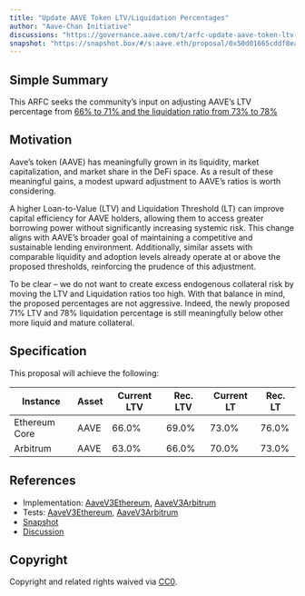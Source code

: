```yaml
---
title: "Update AAVE Token LTV/Liquidation Percentages"
author: "Aave-Chan Initiative"
discussions: "https://governance.aave.com/t/arfc-update-aave-token-ltv-liquidation-percentages/20973"
snapshot: "https://snapshot.box/#/s:aave.eth/proposal/0x50d01665cddf8ea977051cf6de8534cd37b107be52e863e168a8ece2ea4b544f"
---
```


## Simple Summary

This ARFC seeks the community’s input on adjusting AAVE’s LTV percentage from [66% to 71% and the liquidation ratio from 73% to 78%](https://app.aave.com/reserve-overview/?underlyingAsset=0x7fc66500c84a76ad7e9c93437bfc5ac33e2ddae9&marketName=proto_mainnet_v3)

## Motivation

Aave’s token (AAVE) has meaningfully grown in its liquidity, market capitalization, and market share in the DeFi space. As a result of these meaningful gains, a modest upward adjustment to AAVE’s ratios is worth considering.

A higher Loan-to-Value (LTV) and Liquidation Threshold (LT) can improve capital efficiency for AAVE holders, allowing them to access greater borrowing power without significantly increasing systemic risk. This change aligns with AAVE’s broader goal of maintaining a competitive and sustainable lending environment. Additionally, similar assets with comparable liquidity and adoption levels already operate at or above the proposed thresholds, reinforcing the prudence of this adjustment.

To be clear – we do not want to create excess endogenous collateral risk by moving the LTV and Liquidation ratios too high. With that balance in mind, the proposed percentages are not aggressive. Indeed, the newly proposed 71% LTV and 78% liquidation percentage is still meaningfully below other more liquid and mature collateral.

## Specification

This proposal will achieve the following:

| Instance      | Asset | Current LTV | Rec. LTV | Current LT | Rec. LT |
| ------------- | ----- | ----------- | -------- | ---------- | ------- |
| Ethereum Core | AAVE  | 66.0%       | 69.0%    | 73.0%      | 76.0%   |
| Arbitrum      | AAVE  | 63.0%       | 66.0%    | 70.0%      | 73.0%   |

## References

- Implementation: [AaveV3Ethereum](https://github.com/bgd-labs/aave-proposals-v3/blob/main/src/20250218_Multi_UpdateAAVETokenLTVLiquidationPercentages/AaveV3Ethereum_UpdateAAVETokenLTVLiquidationPercentages_20250218.sol), [AaveV3Arbitrum](https://github.com/bgd-labs/aave-proposals-v3/blob/main/src/20250218_Multi_UpdateAAVETokenLTVLiquidationPercentages/AaveV3Arbitrum_UpdateAAVETokenLTVLiquidationPercentages_20250218.sol)
- Tests: [AaveV3Ethereum](https://github.com/bgd-labs/aave-proposals-v3/blob/main/src/20250218_Multi_UpdateAAVETokenLTVLiquidationPercentages/AaveV3Ethereum_UpdateAAVETokenLTVLiquidationPercentages_20250218.t.sol), [AaveV3Arbitrum](https://github.com/bgd-labs/aave-proposals-v3/blob/main/src/20250218_Multi_UpdateAAVETokenLTVLiquidationPercentages/AaveV3Arbitrum_UpdateAAVETokenLTVLiquidationPercentages_20250218.t.sol)
- [Snapshot](https://snapshot.box/#/s:aave.eth/proposal/0x50d01665cddf8ea977051cf6de8534cd37b107be52e863e168a8ece2ea4b544f)
- [Discussion](https://governance.aave.com/t/arfc-update-aave-token-ltv-liquidation-percentages/20973)

## Copyright

Copyright and related rights waived via [CC0](https://creativecommons.org/publicdomain/zero/1.0/).
